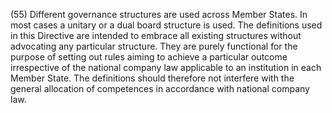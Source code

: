(55) Different governance structures are used across Member States. In most cases a unitary or a dual board structure is used. The definitions used in this Directive are intended to embrace all existing structures without advocating any particular structure. They are purely functional for the purpose of setting out rules aiming to achieve a particular outcome irrespective of the national company law applicable to an institution in each Member State. The definitions should therefore not interfere with the general allocation of competences in accordance with national company law.